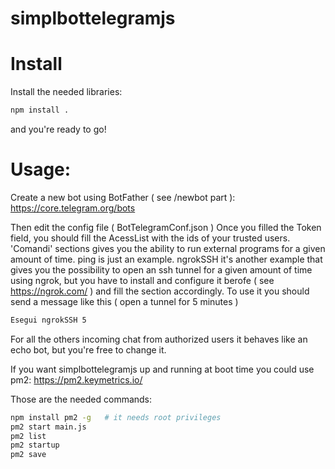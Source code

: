 # simplbottelegramjs

# Install
Install the needed libraries:
```bash
npm install .
```
and you're ready to go!

# Usage:
Create a new bot using BotFather ( see /newbot part ):
https://core.telegram.org/bots

Then edit the config file ( BotTelegramConf.json )
Once you filled the Token field, you should fill the AcessList with the ids of your trusted users.
'Comandi' sections gives you the ability to run external programs for a given amount of time.
ping is just an example.
ngrokSSH it's another example that gives you the possibility to open an ssh tunnel for a given amount of time using ngrok,
but you have to install and configure it berofe ( see https://ngrok.com/ ) and fill the section accordingly.
To use it you should send a message like this ( open a tunnel for 5 minutes )
```bash
Esegui ngrokSSH 5
```
For all the others incoming chat from authorized users it behaves like an echo bot, but you're free to change it.

If you want simplbottelegramjs up and running at boot time you could use pm2:
https://pm2.keymetrics.io/

Those are the needed commands:
```bash
npm install pm2 -g   # it needs root privileges
pm2 start main.js
pm2 list
pm2 startup
pm2 save
```
